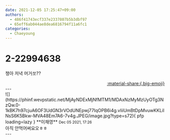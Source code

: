 ```yaml
---
date: 2021-12-05 17:25:47+09:00
authors:
  - 486f41743ecf337e2337807b5b3dbf97
  - 65eff6ab044ae8dea6816794f11a6fc1
categories:
  - Chaeyoung
---
```


# 2-22994638

<div class="post-container" markdown="1">
<div class="content-container md-sidebar__scrollwrap" markdown="1">

챙아 저녁 머거쏘??

</div>
</div>

<div style="text-align: right;" markdown="1">
<a href="https://weverse.io/fromis9/fanpost/2-22994638" style="text-align: right;">:material-share:{.big-emoji}</a>
</div>
---

<div class="comments-container md-sidebar__scrollwrap" markdown="1">
<div class="comment" markdown="1">
<div class='id-container' markdown="1">
![](https://phinf.wevpstatic.net/MjAyNDExMjNfMTM1/MDAxNzMyMzUyOTg3NzQw.0-1kBK7h97cjuA6OF3UdGN3rVOdUNEpwj77IqOPB6i4g.vliiUmBtDpMvuwKKLiINsS6K5Bkw-MVA48Em7A6-7v4g.JPEG/image.jpg?type=s72){ pfp loading=lazy }
**<span class="artist">이채영</span>** <small>Dec 05 2021, 17:26</small><br>
</div>
<div class='comment-body' markdown="1">
아직 안먹어써요오ㅎㅎ
</div>
</div>
</div>
---
